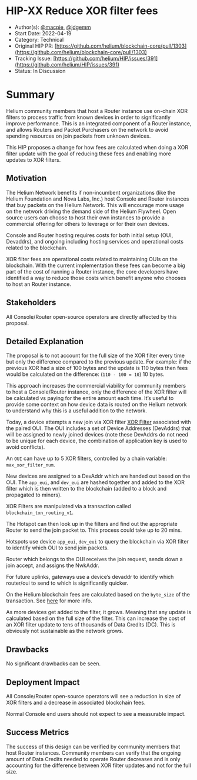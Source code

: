 # HIP-XX Reduce XOR filter fees

- Author(s): [@macpie](https://github.com/macpie), [@jdgemm](https://github.com/jdgemm)
- Start Date: 2022-04-19
- Category: Technical
- Original HIP PR: [https://github.com/helium/blockchain-core/pull/1303](https://github.com/helium/blockchain-core/pull/1303)
- Tracking Issue: [https://github.com/helium/HIP/issues/391](https://github.com/helium/HIP/issues/391)
- Status: In Discussion

# Summary

Helium community members that host a Router instance use on-chain XOR filters to  process traffic from known devices in order to  significantly improve performance. This is an integrated component of a Router instance, and allows Routers and Packet Purchasers on the network to avoid spending resources on join packets from unknown devices. 

This HIP proposes a change for how fees are calculated when doing a XOR filter update with the goal of reducing these fees and enabling more updates to XOR filters.

## Motivation

The Helium Network benefits if non-incumbent organizations (like the Helium Foundation and Nova Labs, Inc.) host Console and Router instances that buy packets on the Helium Network. This will encourage more usage on the network driving the demand side of the Helium Flywheel. Open source users can choose to host their own instances to provide a commercial offering for others to leverage or for their own devices.

Console and Router hosting requires costs for both initial setup (OUI, Devaddrs), and ongoing including hosting services and operational costs related to the blockchain. 

XOR filter fees are operational costs related to maintaining OUIs on the blockchain. With the current implementation these fees can become a big part of the cost of running a Router instance, the core developers have identified a way to reduce those costs which benefit anyone who chooses to host an Router instance.

## Stakeholders

All Console/Router open-source operators are directly affected by this proposal. 

## Detailed Explanation

The proposal is to not account for the full size of the XOR filter every time but only the difference compared to the previous update. For example: if the previous XOR had a size of 100 bytes and the update is 110 bytes then fees would be calculated on the difference: (`110 - 100 = 10`) 10 bytes.

This approach increases the commercial viability for community members to host a Console/Router instance, only the difference of the XOR filter will be calculated vs paying for the entire amount each time.
It’s useful to provide some context on how device data is routed on the Helium network to understand why this is a useful addition to the network. 

Today, a device attempts a new join via XOR filter  [XOR Filter](https://github.com/mpope9/exor_filter) associated with the paired OUI. The OUI includes a set of Device Addresses (DevAddrs) that will be assigned to newly joined devices (note these DevAddrs do not need to be unique for each device, the combination of application key is used to avoid conflicts).

An `OUI` can have up to 5 XOR filters, controlled by a chain variable: `max_xor_filter_num`.

New devices are assigned to a DevAddr which are handed out based on the OUI. The `app_eui`, and `dev_eui` are hashed together and added to the XOR filter which is then written to the blockchain (added to a block and propagated to miners). 

XOR Filters are manipulated via a transaction called `blockchain_txn_routing_v1`.

The Hotspot can then look up in the filters and find out the appropriate Router to send the join packet to. This process could take up to 20 mins.

Hotspots use device `app_eui`, `dev_eui` to query the blockchain via XOR filter to identify which OUI to send join packets.

Router which belongs to the OUI receives the  join request, sends down a join accept, and assigns the NwkAddr.

For future uplinks, gateways use a device’s devaddr to identify which router/oui to send to which is significantly quicker.

On the Helium blockchain fees are calculated based on the `byte_size` of the transaction. See [here](https://github.com/helium/blockchain-core/blob/master/include/blockchain_txn_fees.hrl) for more info.

As more devices get added to the filter, it grows. Meaning that any update is calculated based on the full size of the filter. This can increase the cost of an XOR filter update to tens of thousands of Data Credits (DC). This is obviously not sustainable as the network grows.


## Drawbacks

No significant drawbacks can be seen.

## Deployment Impact

All Console/Router open-source operators will see a reduction in size of XOR filters and a decrease in associated blockchain fees.

Normal Console end users should not expect to see a measurable impact.

## Success Metrics

The success of this design can be verified by community members that host Router instances. Community members can verify that the ongoing amount of Data Credits needed to operate Router decreases and is only accounting for the difference between XOR filter updates and not for the full size.
